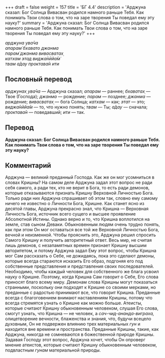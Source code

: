 +++
draft = false
weight = 157
title = 'БГ 4.4'
description = 'Арджуна сказал: Бог Солнца Вивасван родился намного раньше Тебя. Как понимать Твои слова о том, что на заре творения Ты поведал ему эту науку?'
summary = 'Арджуна сказал: Бог Солнца Вивасван родился намного раньше Тебя. Как понимать Твои слова о том, что на заре творения Ты поведал ему эту науку?'
+++

_арджуна ува̄ча  
апарам̇ бхавато джанма  
парам̇ джанма вивасватах̣  
катхам этад виджа̄нӣйа̄м̇  
твам а̄дау проктава̄н ити_

## Пословный перевод

_арджунах̣_ _ува̄ча_ — Арджуна сказал; _апарам_ — раннее; _бхаватах̣_ — Твое (Господа); _джанма_ — рождение; _парам_ — позднее; _джанма_ — рождение; _вивасватах̣_ — бога Солнца; _катхам_ — как; _этат_ — это; _виджа̄нӣйа̄м_ — то, что нужно понять; _твам_ — Ты; _а̄дау_ — сначала; _проктава̄н_ — поведавший; _ити_ — так.

## Перевод

**Арджуна сказал: Бог Солнца Вивасван родился намного раньше Тебя. Как понимать Твои слова о том, что на заре творения Ты поведал ему эту науку?**

## Комментарий

Арджуна — великий преданный Господа. Как же он мог усомниться в словах Кришны? На самом деле Арджуна задал этот вопрос не ради себя самого, а ради тех, кто не верит в Бога, то есть ради демонов, которые отказываются признать Кришну Верховной Личностью Бога. Только ради них Арджуна спрашивает об этом так, словно ему самому ничего не известно о Личности Бога, Кришне. Как станет ясно из десятой главы, Арджуна прекрасно знал, что Кришна — Верховная Личность Бога, источник всего сущего и высшее проявление Абсолютной Истины. Однако верно и то, что Кришна воплотился на земле, став сыном Деваки. Обыкновенным людям очень трудно понять, как при этом Он мог оставаться все той же Верховной Личностью Бога, вечной и неизменной. Чтобы прояснить это, Арджуна решил спросить Самого Кришну и получить авторитетный ответ. Весь мир, не считая лишь демонов, с незапамятных времен признает Кришну высшим авторитетом, и потому Арджуна задал Ему этот вопрос, чтобы Кришна мог Сам рассказать о Себе, не дожидаясь, пока это сделают демоны, которые всегда стараются исказить Его образ, подгоняя его под собственные представления и представления своих последователей. Необходимо, чтобы каждый человек для собственного же блага усвоил науку о Кришне. Поэтому, когда Кришна Сам говорит о Себе, Его слова приносят благо всему миру. Демонам слова Кришны могут показаться странными, поскольку они подходят к Кришне со своими мерками, но преданные с радостью принимают все, что говорит Кришна. Преданные всегда с благоговением внимают наставлениям Кришны, потому что всегда стремятся узнать о Кришне как можно больше. Атеисты, которые считают Кришну обыкновенным человеком, слушая Его слова, смогут узнать, что Кришна — не человек, а _сач-чид-ананда-виграха,_ олицетворение вечности, блаженства и знания, что, будучи всецело духовным, Он не подвержен влиянию трех материальных _гун_ и находится вне времени и пространства. Преданные Кришны, такие, как Арджуна, никогда не сомневаются в божественной природе Кришны. Задавая Господу этот вопрос, Арджуна хочет, чтобы Он опроверг мнение атеистов, которые считают Кришну обыкновенным человеком, подвластным _гунам_ материальной природы.
